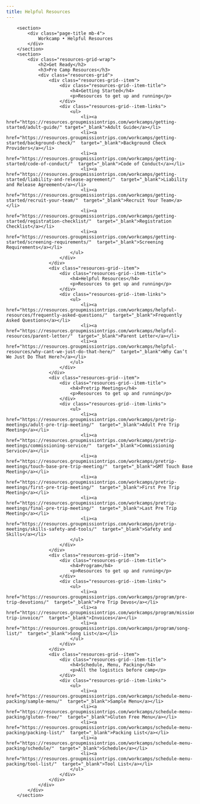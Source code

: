 ```yaml
---
title: Helpful Resources
---
```

        <section>
            <div class="page-title mb-4">
                Workcamp • Helpful Resources
            </div>
        </section>
        <section>
            <div class="resources-grid-wrap">
                <h2>Get Ready</h2>
                <h3>Pre Camp Resources</h3>
                <div class="resources-grid">
                    <div class="resources-grid--item">
                        <div class="resources-grid--item-title">
                            <h4>Getting Started</h4>
                            <p>Resources to get up and running</p>
                        </div>
                        <div class="resources-grid--item-links">
                            <ul>
                                <li><a href="https://resources.groupmissiontrips.com/workcamps/getting-started/adult-guide/" target="_blank">Adult Guide</a></li>
                                <li><a href="https://resources.groupmissiontrips.com/workcamps/getting-started/background-check/"  target="_blank">Background Check Providers</a></li>
                                <li><a href="https://resources.groupmissiontrips.com/workcamps/getting-started/code-of-conduct/"  target="_blank">Code of Conduct</a></li>
                                <li><a href="https://resources.groupmissiontrips.com/workcamps/getting-started/liability-and-release-agreement/"  target="_blank">Liability and Release Agreement</a></li>
                                <li><a href="https://resources.groupmissiontrips.com/workcamps/getting-started/recruit-your-team/"  target="_blank">Recruit Your Team</a></li>
                                <li><a href="https://resources.groupmissiontrips.com/workcamps/getting-started/registration-checklist/"  target="_blank">Registration Checklist</a></li>
                                <li><a href="https://resources.groupmissiontrips.com/workcamps/getting-started/screening-requirements/"  target="_blank">Screening Requirements</a></li>
                            </ul>
                        </div>
                    </div>
                    <div class="resources-grid--item">
                        <div class="resources-grid--item-title">
                            <h4>Helpful Resources</h4>
                            <p>Resources to get up and running</p>
                        </div>
                        <div class="resources-grid--item-links">
                            <ul>
                                <li><a href="https://resources.groupmissiontrips.com/workcamps/helpful-resources/frequently-asked-questions/"  target="_blank">Frequently Asked Questions</a></li>
                                <li><a href="https://resources.groupmissiontrips.com/workcamps/helpful-resources/parent-letter/"  target="_blank">Parent Letter</a></li>
                                <li><a href="https://resources.groupmissiontrips.com/workcamps/helpful-resources/why-cant-we-just-do-that-here/"  target="_blank">Why Can’t We Just Do That Here?</a></li>
                            </ul>
                        </div>
                    </div>
                    <div class="resources-grid--item">
                        <div class="resources-grid--item-title">
                            <h4>Pretrip Meetings</h4>
                            <p>Resources to get up and running</p>
                        </div>
                        <div class="resources-grid--item-links">
                            <ul>
                                <li><a href="https://resources.groupmissiontrips.com/workcamps/pretrip-meetings/adult-pre-trip-meeting/"  target="_blank">Adult Pre Trip Meeting</a></li>
                                <li><a href="https://resources.groupmissiontrips.com/workcamps/pretrip-meetings/commissioning-service/"  target="_blank">Commissioning Service</a></li>
                                <li><a href="https://resources.groupmissiontrips.com/workcamps/pretrip-meetings/touch-base-pre-trip-meeting/"  target="_blank">GMT Touch Base Meeting</a></li>
                                <li><a href="https://resources.groupmissiontrips.com/workcamps/pretrip-meetings/first-pre-trip-meeting/"  target="_blank">First Pre Trip Meeting</a></li>
                                <li><a href="https://resources.groupmissiontrips.com/workcamps/pretrip-meetings/final-pre-trip-meeting/"  target="_blank">Last Pre Trip Meeting</a></li>
                                <li><a href="https://resources.groupmissiontrips.com/workcamps/pretrip-meetings/skills-safety-and-tools/"  target="_blank">Safety and Skills</a></li>
                            </ul>
                        </div>
                    </div>
                    <div class="resources-grid--item">
                        <div class="resources-grid--item-title">
                            <h4>Program</h4>
                            <p>Resources to get up and running</p>
                        </div>
                        <div class="resources-grid--item-links">
                            <ul>
                                <li><a href="https://resources.groupmissiontrips.com/workcamps/program/pre-trip-devotions/"  target="_blank">Pre Trip Devos</a></li>
                                <li><a href="https://resources.groupmissiontrips.com/workcamps/program/mission-trip-invoice/"  target="_blank">Invoices</a></li>
                                <li><a href="https://resources.groupmissiontrips.com/workcamps/program/song-list/"  target="_blank">Song List</a></li>
                            </ul>
                        </div>
                    </div>
                    <div class="resources-grid--item">
                        <div class="resources-grid--item-title">
                            <h4>Schedule, Menu, Packing</h4>
                            <p>All the logistics before camp</p>
                        </div>
                        <div class="resources-grid--item-links">
                            <ul>
                                <li><a href="https://resources.groupmissiontrips.com/workcamps/schedule-menu-packing/sample-menu/"  target="_blank">Sample Menu</a></li>
                                <li><a href="https://resources.groupmissiontrips.com/workcamps/schedule-menu-packing/gluten-free/"  target="_blank">Gluten Free Menu</a></li>
                                <li><a href="https://resources.groupmissiontrips.com/workcamps/schedule-menu-packing/packing-list/"  target="_blank">Packing List</a></li>
                                <li><a href="https://resources.groupmissiontrips.com/workcamps/schedule-menu-packing/schedule/"  target="_blank">Schedule</a></li>
                                <li><a href="https://resources.groupmissiontrips.com/workcamps/schedule-menu-packing/tool-list/"  target="_blank">Tool List</a></li>
                            </ul>
                        </div>
                    </div>
                </div>
            </div>
        </section>